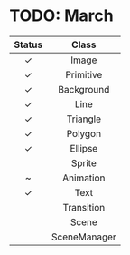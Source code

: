 # TODO: March
| Status  |      Class      |
|:-------:|:---------------:|
|    ✓    |      Image      |
|    ✓    |    Primitive    |
|    ✓    |    Background   |
|    ✓    |       Line      |
|    ✓    |     Triangle    |
|    ✓    |     Polygon     |
|    ✓    |     Ellipse     |
|         |      Sprite     |
|    ~    |    Animation    |
|    ✓    |       Text      |
|         |    Transition   |
|         |      Scene      |
|         |   SceneManager  |
